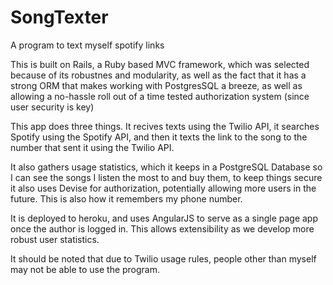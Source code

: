 # SongTexter
A program to text myself spotify links

This is built on Rails, a Ruby based MVC framework, which was selected because of its robustnes and modularity, as well as the fact that it has a strong ORM that makes working with PostgresSQL a breeze, as well as allowing a no-hassle roll out of a time tested authorization system (since user security is key)

This app does three things. It recives texts using the Twilio API, it searches Spotify using the Spotify API, and then it texts the link to the song to the number that sent it using the Twilio API. 

It also gathers usage statistics, which it keeps in a PostgreSQL Database so I can see the songs I listen the most to and buy them, to keep things secure it also uses Devise for authorization, potentially allowing more users in the future. This is also how it remembers my phone number. 

It is deployed to heroku, and uses AngularJS to serve as a single page app once the author is logged in. This allows extensibility as we develop more robust user statistics. 

It should be noted that due to Twilio usage rules, people other than myself may not be able to use the program. 